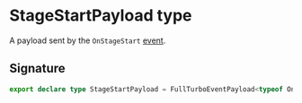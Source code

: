 # StageStartPayload type

A payload sent by the `OnStageStart` [event](https://developers.meta.com/horizon-worlds/reference/2.0.0/analytics_turboevents).

## Signature

```typescript
export declare type StageStartPayload = FullTurboEventPayload<typeof OnStageStart>;
```